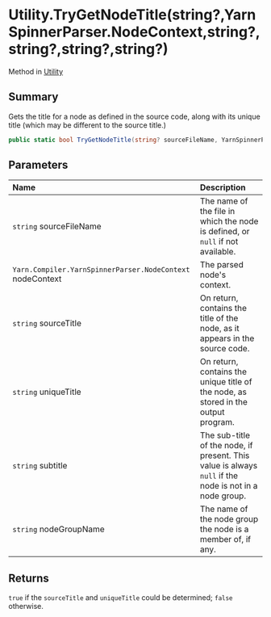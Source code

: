 # Utility.TryGetNodeTitle(string?,YarnSpinnerParser.NodeContext,string?,string?,string?,string?)

Method in [Utility](/docs/api/csharp/yarn.compiler.utility.md)

## Summary


Gets the title for a node as defined in the source code, along with
its unique title (which may be different to the source title.)


```csharp
public static bool TryGetNodeTitle(string? sourceFileName, YarnSpinnerParser.NodeContext nodeContext, [System.Diagnostics.CodeAnalysis.NotNullWhen(true)] out string? sourceTitle, [System.Diagnostics.CodeAnalysis.NotNullWhen(true)] out string? uniqueTitle, out string? subtitle, out string? nodeGroupName)
```

## Parameters

|Name|Description|
|:---|:---|
|`string` sourceFileName|The name of the file in which the node is defined, or  `null`  if not available.|
|`Yarn.Compiler.YarnSpinnerParser.NodeContext` nodeContext|The parsed node's context.|
|`string` sourceTitle|On return, contains the title of the node, as it appears in the source code.|
|`string` uniqueTitle|On return, contains the unique title of the node, as stored in the output program.|
|`string` subtitle|The sub-title of the node, if present. This value is always  `null`  if the node is not in a node group.|
|`string` nodeGroupName|The name of the node group the node is a member of, if any.|

## Returns

`true`  if the  `sourceTitle`  and  `uniqueTitle`  could be
determined;  `false`  otherwise.

